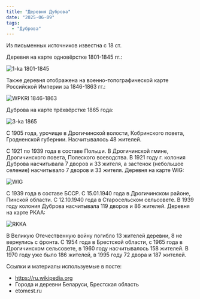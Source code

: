 ```yaml
---
title: "Деревня Дуброва"
date: "2025-06-09"
tags: 
  - "Дуброва"
---
```


Из письменных источников известна с 18 ст. 

Деревня на карте одновёрстке 1801-1845 гг.:

![1-ka 1801-1845](https://github.com/user-attachments/assets/10ce8c8e-eccf-46ff-b039-bd9359df63c3)

Также деревня отображена на военно-топографической карте Российской Империи за 1846-1863 гг.:

![WPKRI 1846-1863](https://github.com/user-attachments/assets/aba6b1eb-3bee-4bc5-9d74-5cdef799dbe2)

Дуброва на карте трёхвёрстке 1865 года:

![3-ka 1865](https://github.com/user-attachments/assets/95f97a2a-ca03-4c40-b403-08a01b097bb9)

С 1905 года, урочище в Дрогичинской волости, Кобринского повета, Гродненской губернии. Насчитывалось 48 жителей. 

С 1921 по 1939 года в составе Польши. В Дрогичинской гмине, Дрогичинского повета, Полеского воеводства. В 1921 году г. колония Дуброва насчитывала 7 дворов и 33 жителя, а застенок (небольшое селение) насчитывало 7 дворов и 33 жителя. Деревня на карте WIG:

![WIG](https://github.com/user-attachments/assets/3c9a2415-fd32-4621-bbc4-22057366dffa)

С 1939 года в составе БССР. С 15.01.1940 года в Дрогичинском районе, Пинской области. С 12.10.1940 года в Старосельском сельсовете. В 1939 году колония Дуброва насчитывала 119 дворов и 86 жителей. Деревня на карте РКАА:

![RKKA](https://github.com/user-attachments/assets/f895d0eb-d812-4849-a92b-d773414d260a)

В Великую Отечественную войну погибло 13 жителей деревни, 8 не вернулись с фронта. С 1954 года в Брестской области, с 1965 года в Дрогичинском сельсовете, в 1960 году насчитывалось 158 жителей. В 1970 году уже было 186 жителей, в 1995 году 72 двора и 187 жителей.

Ссылки и материалы используемые в посте:
- https://ru.wikipedia.org
- Города и деревни Беларуси, Брестская область
- etomest.ru
